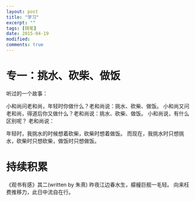 ```yaml
---
layout: post
title: "学习"
excerpt: ""
tags: [随笔]
date: 2015-04-19
modified: 
comments: true
---
```


# 专一：挑水、砍柴、做饭
听过的一个故事：

小和尚问老和尚，年轻时你做什么？老和尚说：挑水、砍柴、做饭。
小和尚又问老和尚，得道后你又做什么？老和尚说：挑水、砍柴、做饭。
小和尚说，有什么区别呢？
老和尚说：

年轻时，我挑水的时候想着砍柴，砍柴时想着做饭。
而现在，我挑水时只想挑水，砍柴时只想砍柴，做饭时只想做饭。

# 持续积累
《观书有感》其二(written by 朱熹)
昨夜江边春水生，艨艟巨舰一毛轻。
向来枉费推移力，此日中流自在行。


